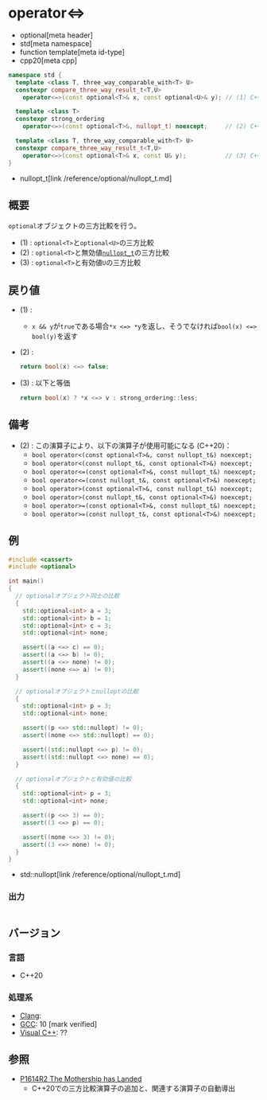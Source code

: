 # operator<=>
* optional[meta header]
* std[meta namespace]
* function template[meta id-type]
* cpp20[meta cpp]

```cpp
namespace std {
  template <class T, three_way_comparable_with<T> U>
  constexpr compare_three_way_result_t<T,U>
    operator<=>(const optional<T>& x, const optional<U>& y); // (1) C++20

  template <class T>
  constexpr strong_ordering
    operator<=>(const optional<T>&, nullopt_t) noexcept;     // (2) C++20

  template <class T, three_way_comparable_with<T> U>
  constexpr compare_three_way_result_t<T,U>
    operator<=>(const optional<T>& x, const U& y);           // (3) C++20
}
```
* nullopt_t[link /reference/optional/nullopt_t.md]

## 概要
`optional`オブジェクトの三方比較を行う。

- (1) : `optional<T>`と`optional<U>`の三方比較
- (2) : `optional<T>`と無効値[`nullopt_t`](/reference/optional/nullopt_t.md)の三方比較
- (3) : `optional<T>`と有効値`U`の三方比較


## 戻り値
- (1) :
    - `x && y`が`true`である場合`*x <=> *y`を返し、そうでなければ`bool(x) <=> bool(y)`を返す

- (2) :
    ```cpp
    return bool(x) <=> false;
    ```

- (3) : 以下と等価
    ```cpp
    return bool(x) ? *x <=> v : strong_ordering::less;
    ```


## 備考
- (2) : この演算子により、以下の演算子が使用可能になる (C++20)：
    - `bool operator<(const optional<T>&, const nullopt_t&) noexcept;`
    - `bool operator<(const nullopt_t&, const optional<T>&) noexcept;`
    - `bool operator<=(const optional<T>&, const nullopt_t&) noexcept;`
    - `bool operator<=(const nullopt_t&, const optional<T>&) noexcept;`
    - `bool operator>(const optional<T>&, const nullopt_t&) noexcept;`
    - `bool operator>(const nullopt_t&, const optional<T>&) noexcept;`
    - `bool operator>=(const optional<T>&, const nullopt_t&) noexcept;`
    - `bool operator>=(const nullopt_t&, const optional<T>&) noexcept;`


## 例
```cpp example
#include <cassert>
#include <optional>

int main()
{
  // optionalオブジェクト同士の比較
  {
    std::optional<int> a = 3;
    std::optional<int> b = 1;
    std::optional<int> c = 3;
    std::optional<int> none;

    assert((a <=> c) == 0);
    assert((a <=> b) != 0);
    assert((a <=> none) != 0);
    assert((none <=> a) != 0);
  }

  // optionalオブジェクトとnulloptの比較
  {
    std::optional<int> p = 3;
    std::optional<int> none;

    assert((p <=> std::nullopt) != 0);
    assert((none <=> std::nullopt) == 0);

    assert((std::nullopt <=> p) != 0);
    assert((std::nullopt <=> none) == 0);
  }

  // optionalオブジェクトと有効値の比較
  {
    std::optional<int> p = 3;
    std::optional<int> none;

    assert((p <=> 3) == 0);
    assert((3 <=> p) == 0);

    assert((none <=> 3) != 0);
    assert((3 <=> none) != 0);
  }
}
```
* std::nullopt[link /reference/optional/nullopt_t.md]

### 出力
```
```

## バージョン
### 言語
- C++20

### 処理系
- [Clang](/implementation.md#clang):
- [GCC](/implementation.md#gcc): 10 [mark verified]
- [Visual C++](/implementation.md#visual_cpp): ??


## 参照
- [P1614R2 The Mothership has Landed](https://www.open-std.org/jtc1/sc22/wg21/docs/papers/2019/p1614r2.html)
    - C++20での三方比較演算子の追加と、関連する演算子の自動導出
